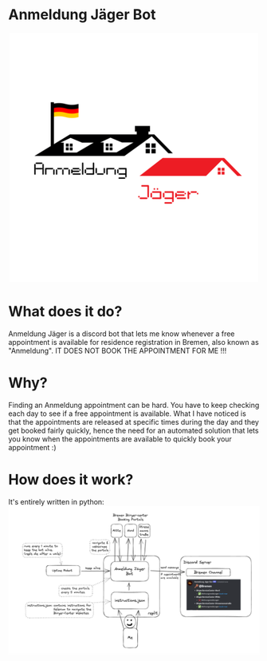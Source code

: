 # Anmeldung Jäger Bot
<p align="center">
<img src="./logo.png" width="500" height="500">
</p>

# What does it do?
Anmeldung Jäger is a discord bot that lets me know whenever a free appointment is available for residence registration in Bremen, also known as "Anmeldung". IT DOES NOT BOOK THE APPOINTMENT FOR ME !!!

# Why?
Finding an Anmeldung appointment can be hard. You have to keep checking each day to see if a free appointment is available. What I have noticed is that the appointments are released at specific times during the day and they get booked fairly quickly, hence the need for an automated solution that lets you know when the appointments are available to quickly book your appointment :)

# How does it work?
It's entirely written in python:
<img width="977" src="./Diagram.png">
